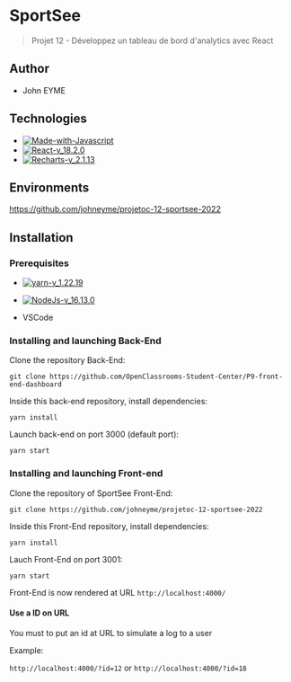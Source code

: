 # SportSee

> Projet 12 - Développez un tableau de bord d'analytics avec React

## Author

- John EYME

## Technologies

- [![Made-with-Javascript](https://img.shields.io/badge/Made%20with-Javascript-green)](https://developer.mozilla.org/fr/docs/Web/JavaScript)
- [![React-v_18.2.0](https://img.shields.io/badge/React-v_18.2.0-blue)](https://fr.reactjs.org/)
- [![Recharts-v_2.1.13](https://img.shields.io/badge/Recharts-v_2.1.9-%2322b5bf)](https://recharts.org/)

## Environments

https://github.com/johneyme/projetoc-12-sportsee-2022

## Installation

### Prerequisites

- [![yarn-v_1.22.19](https://img.shields.io/badge/yarn-v_1.22.19-orange)](https://docs.npmjs.com/)
- [![NodeJs-v_16.13.0](https://img.shields.io/badge/NodeJs-v_16.10.0-red)](https://nodejs.org/en/docs/)

- VSCode

### Installing and launching Back-End

Clone the repository Back-End:

`git clone https://github.com/OpenClassrooms-Student-Center/P9-front-end-dashboard`

Inside this back-end repository, install dependencies:

`yarn install`

Launch back-end on port 3000 (default port):

`yarn start`

### Installing and launching Front-end

Clone the repository of SportSee Front-End:

`git clone https://github.com/johneyme/projetoc-12-sportsee-2022`

Inside this Front-End repository, install dependencies:

`yarn install`

Lauch Front-End on port 3001:

`yarn start`

Front-End is now rendered at URL `http://localhost:4000/`

#### Use a ID on URL

You must to put an id at URL to simulate a log to a user

Example:

`http://localhost:4000/?id=12` or `http://localhost:4000/?id=18`
